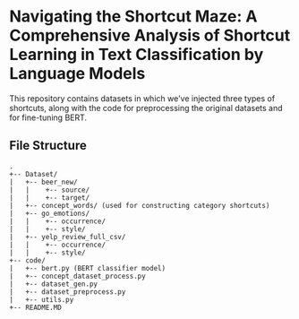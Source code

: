 # Navigating the Shortcut Maze: A Comprehensive Analysis of Shortcut Learning in Text Classification by Language Models

This repository contains datasets in which we've injected three types of shortcuts, along with the code for preprocessing the original datasets and for fine-tuning BERT.

## File Structure
```
.
+-- Dataset/
|   +-- beer_new/
|   |    +-- source/
|   |    +-- target/
|   +-- concept_words/ (used for constructing category shortcuts)
|   +-- go_emotions/ 
|   |    +-- occurrence/
|   |    +-- style/
|   +-- yelp_review_full_csv/
|   |    +-- occurrence/
|   |    +-- style/
+-- code/
|   +-- bert.py (BERT classifier model)
|   +-- concept_dataset_process.py
|   +-- dataset_gen.py 
|   +-- dataset_preprocess.py
|   +-- utils.py
+-- README.MD
```
